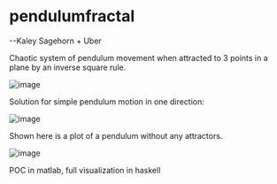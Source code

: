# pendulumfractal

--Kaley Sagehorn + Uber

Chaotic system of pendulum movement when attracted to 3 points in a plane by an inverse square rule.

![image](https://user-images.githubusercontent.com/15951051/115315144-5587b980-a13c-11eb-8151-bbbee169ab89.png)

Solution for simple pendulum motion in one direction:

![image](https://user-images.githubusercontent.com/15951051/115474687-9696d100-a203-11eb-8128-50f58f9aec47.png)

Shown here is a plot of a pendulum without any attractors.


![image](https://user-images.githubusercontent.com/15951051/115486667-c1415380-a21c-11eb-80b6-e1481df5c8d2.png)




POC in matlab, full visualization in haskell 
